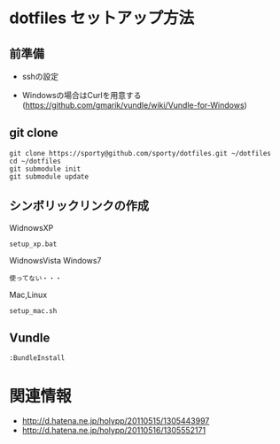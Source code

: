 dotfiles セットアップ方法
================================================

前準備
---------

* sshの設定
  
* Windowsの場合はCurlを用意する(https://github.com/gmarik/vundle/wiki/Vundle-for-Windows)


git clone
---------

```
git clone https://sporty@github.com/sporty/dotfiles.git ~/dotfiles
cd ~/dotfiles
git submodule init
git submodule update
```

シンボリックリンクの作成
---------

WidnowsXP

```
setup_xp.bat
```

WidnowsVista Windows7

```
使ってない・・・
```

Mac,Linux

```
setup_mac.sh
```

Vundle
---------

```
:BundleInstall
```

関連情報
=================

* http://d.hatena.ne.jp/holypp/20110515/1305443997
* http://d.hatena.ne.jp/holypp/20110516/1305552171

